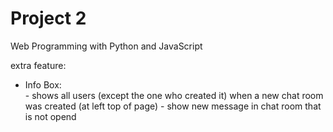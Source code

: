# Project 2

Web Programming with Python and JavaScript

extra feature:

- Info Box:  
            - shows all users (except the one who created it) when a new chat room was created (at left top of page)
            - show new message in chat room that is not opend
